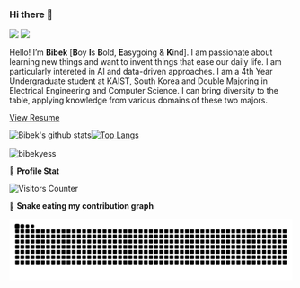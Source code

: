 ### Hi there 👋

<!--
**bibekyess/bibekyess** is a ✨ _special_ ✨ repository because its `README.md` (this file) appears on your GitHub profile.

Here are some ideas to get you started:

- 🔭 I’m currently working on ...
- 🌱 I’m currently learning ...
- 👯 I’m looking to collaborate on ...
- 🤔 I’m looking for help with ...
- 💬 Ask me about ...
- 📫 How to reach me: ...
- 😄 Pronouns: ...
- ⚡ Fun fact: ...
-->
<p>
    <a href="mailto:bibekyess@gmail.com"><img src="https://img.shields.io/badge/Email-%23E4405F.svg?&style=for-the-badge&logo=gmail&logoColor=white" height=25></a>
  <a href="https://www.linkedin.com/in/bibek44"><img src="https://img.shields.io/badge/linkedin-%230077B5.svg?&style=for-the-badge&logo=linkedin&logoColor=white" height=25></a>
</p>

Hello! I’m **Bibek** [**B**oy **I**s **B**old, **E**asygoing & **K**ind]. I am passionate about learning new things and want to invent things that ease our daily life. I am particularly intereted in AI and data-driven approaches. I am a 4th Year Undergraduate student at KAIST, South Korea and Double Majoring in Electrical Engineering and Computer Science. I can bring diversity to the table, applying knowledge from various domains of these two majors.

[View Resume](https://bibekyess.github.io/CV/)

![Bibek's github stats](https://github-readme-stats.vercel.app/api?username=bibekyess&count_private=true&show_icons=true&theme=dark)<a href="https://github.com/bibekyess">[![Top Langs](https://github-readme-stats.vercel.app/api/top-langs/?username=bibekyess&layout=compact&theme=dark)](https://github.com/bibekyess)</a>

<p><img align="center" src="https://github-readme-streak-stats.herokuapp.com/?user=bibekyess&" alt="bibekyess" /></p>

👨 **Profile Stat**
    
<img src="https://visitor-badge.glitch.me/badge?page_id=bibekyess.bibekyess" alt="Visitors Counter">

🐍 **Snake eating my contribution graph**
<p align="center">
  <img src="https://github.com/bibekyess/bibekyess/raw/output/github-contribution-grid-snake.svg" alt="snake"></center>
</p>

